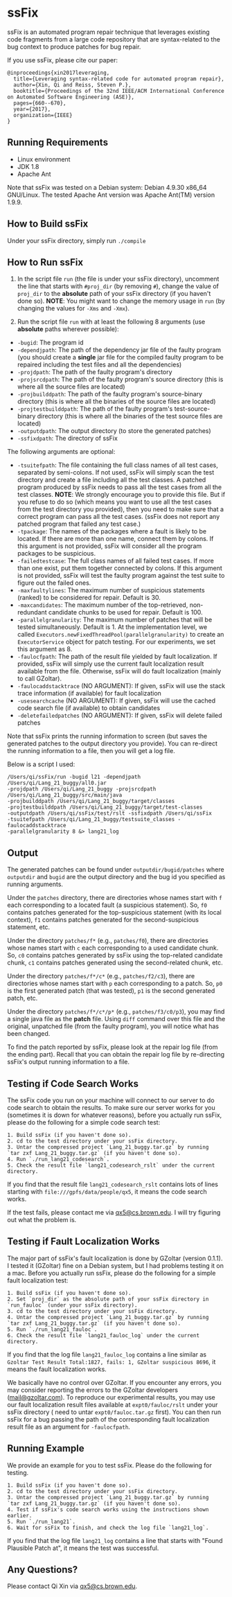 # ssFix

ssFix is an automated program repair technique that leverages existing code fragments from a large code repository that are syntax-related to the bug context to produce patches for bug repair.

If you use ssFix, please cite our paper:
```
@inproceedings{xin2017leveraging,
  title={Leveraging syntax-related code for automated program repair},
  author={Xin, Qi and Reiss, Steven P.},
  booktitle={Proceedings of the 32nd IEEE/ACM International Conference on Automated Software Engineering (ASE)},
  pages={660--670},
  year={2017},
  organization={IEEE}
}
```

## Running Requirements

+ Linux environment 
+ JDK 1.8
+ Apache Ant

Note that ssFix was tested on a Debian system: Debian 4.9.30 x86_64 GNU/Linux. The tested Apache Ant version was Apache Ant(TM) version 1.9.9.

## How to Build ssFix

Under your ssFix directory, simply run ```./compile```

## How to Run ssFix

1. In the script file `run` (the file is under your ssFix directory), uncomment the line that starts with `#proj_dir` (by removing `#`), change the value of `proj_dir` to the **absolute** path of your ssFix directory (if you haven't done so). **NOTE**: You might want to change the memory usage in `run` (by changing the values for `-Xms` and `-Xmx`).

2. Run the script file `run` with at least the following 8 arguments (use **absolute** paths wherever possible):
  * `-bugid`: The program id
  * `-dependjpath`: The path of the dependency jar file of the faulty program (you should create a **single** jar file for the compiled faulty program to be repaired including the test files and all the dependencies)
  * `-projdpath`: The path of the faulty program's directory
  * `-projsrcdpath`: The path of the faulty program's source directory (this is where all the source files are located)
  * `-projbuilddpath`: The path of the faulty program's source-binary directory (this is where all the binaries of the source files are located)
  * `-projtestbuilddpath`: The path of the faulty program's test-source-binary directory (this is where all the binaries of the test source files are located)
  * `-outputdpath`: The output directory (to store the generated patches)
  * `-ssfixdpath`: The directory of ssFix

The following arguments are optional:
  * `-tsuitefpath`: The file containing the full class names of all test cases, separated by semi-colons. If not used, ssFix will simply scan the test directory and create a file including all the test classes. A patched program produced by ssFix needs to pass all the test cases from all the test classes. **NOTE**: We strongly encourage you to provide this file. But if you refuse to do so (which means you want to use all the test cases from the test directory you provided), then you need to make sure that a correct program can pass all the test cases. (ssFix does not report any patched program that failed any test case.)
  * `-tpackage`: The names of the packages where a fault is likely to be located. If there are more than one name, connect them by colons. If this argument is not provided, ssFix will consider all the program packages to be suspicious.
  * `-failedtestcase`: The full class names of all failed test cases. If more than one exist, put them together connected by colons. If this argument is not provided, ssFix will test the faulty program against the test suite to figure out the failed ones.
  * `-maxfaultylines`: The maximum number of suspicious statements (ranked) to be considered for repair. Default is 30.
  * `-maxcandidates`: The maximum number of the top-retrieved, non-redundant candidate chunks to be used for repair. Default is 100. 
  * `-parallelgranularity`: The maximum number of patches that will be tested simultaneously. Default is 1. At the implementation level, we called `Executors.newFixedThreadPool(parallelgranularity)` to create an `ExecutorService` object for patch testing. For our experiments, we set this argument as 8.
  * `-faulocfpath`: The path of the result file yielded by fault localization. If provided, ssFix will simply use the current fault localization result available from the file. Otherwise, ssFix will do fault localization (mainly to call GZoltar).
  * `-faulocaddstacktrace` (NO ARGUMENT): If given, ssFix will use the stack trace information (if available) for fault localization
  * `-usesearchcache` (NO ARGUMENT): If given, ssFix will use the cached code search file (if available) to obtain candidates
  * `-deletefailedpatches` (NO ARGUMENT): If given, ssFix will delete failed patches

Note that ssFix prints the running information to screen (but saves the generated patches to the output directory you provide). You can re-direct the running information to a file, then you will get a log file.

Below is a script I used:
```
/Users/qi/ssFix/run -bugid l21 -dependjpath /Users/qi/Lang_21_buggy/all0.jar 
-projdpath /Users/qi/Lang_21_buggy -projsrcdpath /Users/qi/Lang_21_buggy/src/main/java
-projbuilddpath /Users/qi/Lang_21_buggy/target/classes
-projtestbuilddpath /Users/qi/Lang_21_buggy/target/test-classes 
-outputdpath /Users/qi/ssFix/test/rslt -ssfixdpath /Users/qi/ssFix 
-tsuitefpath /Users/qi/Lang_21_buggy/testsuite_classes -faulocaddstacktrace
-parallelgranularity 8 &> lang21_log
```

## Output

The generated patches can be found under `outputdir/bugid/patches` where `outputdir` and `bugid` are the output directory and the bug id you specified as running arguments.

Under the `patches` directory, there are directories whose names start with `f` each corresponding to a located fault (a suspicious statement). So, `f0` contains patches generated for the top-suspicious statement (with its local context), `f1` contains patches generated for the second-suspicious statement, etc.

Under the directory `patches/f*` (e.g., `patches/f0`), there are directories whose names start with `c` each corresponding to a used candidate chunk. So, `c0` contains patches generated by ssFix using the top-related candidate chunk, `c1` contains patches generated using the second-related chunk, etc.

Under the directory `patches/f*/c*` (e.g., `patches/f2/c3`), there are directories whose names start with `p` each corresponding to a patch. So, `p0` is the first generated patch (that was tested), `p1` is the second generated patch, etc. 

Under the directory `patches/f*/c*/p*` (e.g., `patches/f3/c0/p3`), you may find a single java file as the **patch** file. Using `diff` command over this file and the original, unpatched file (from the faulty program), you will notice what has been changed.

To find the patch reported by ssFix, please look at the repair log file (from the ending part). Recall that you can obtain the repair log file by re-directing ssFix's output running information to a file.


## Testing if Code Search Works

The ssFix code you run on your machine will connect to our server to do code search
to obtain the results. To make sure our server works for you (sometimes it is down
for whatever reasons), before you actually run ssFix, please do the following for a 
simple code search test:
```
1. Build ssFix (if you haven't done so).
2. cd to the test directory under your ssFix directory.
3. Untar the compressed project `Lang_21_buggy.tar.gz` by running 
`tar zxf Lang_21_buggy.tar.gz` (if you haven't done so).
4. Run `./run_lang21_codesearch`.
5. Check the result file `lang21_codesearch_rslt` under the current directory.
```
If you find that the result file `lang21_codesearch_rslt` contains lots of lines
starting with `file:///gpfs/data/people/qx5`, it means the code search works.

If the test fails, please contact me via qx5@cs.brown.edu. I will try figuring
out what the problem is.


## Testing if Fault Localization Works

The major part of ssFix's fault localization is done by GZoltar (version 0.1.1).
I tested it (GZoltar) fine on a Debian system, but I had problems testing it on 
a mac. Before you actually run ssFix, please do the following for a simple fault
localization test:
```
1. Build ssFix (if you haven't done so).
2. Set `proj_dir` as the absolute path of your ssFix directory in `run_fauloc` (under your ssFix directory).
3. cd to the test directory under your ssFix directory.
4. Untar the compressed project `Lang_21_buggy.tar.gz` by running
`tar zxf Lang_21_buggy.tar.gz` (if you haven't done so).
5. Run `./run_lang21_fauloc`.
6. Check the result file `lang21_fauloc_log` under the current directory.
```
If you find that the log file `lang21_fauloc_log` contains a line similar as
`Gzoltar Test Result Total:1827, fails: 1, GZoltar suspicious 8696`, it means
the fault localization works.

We basically have no control over GZoltar. If you encounter any errors,
you may consider reporting the errors to the GZoltar developers (mail@gzoltar.com).
To reproduce our experimental results, you may use our fault localization
result files available at `expt0/fauloc/rslt` under your ssFix directory (
need to untar `expt0/fauloc.tar.gz` first).
You can then run ssFix for a bug passing the path of the corresponding fault 
localization result file as an argument for `-faulocfpath`.


## Running Example

We provide an example for you to test ssFix. Please do the following for testing.
```
1. Build ssFix (if you haven't done so).
2. cd to the test directory under your ssFix directory.
3. Untar the compressed project `Lang_21_buggy.tar.gz` by running
`tar zxf Lang_21_buggy.tar.gz` (if you haven't done so).
4. Test if ssFix's code search works using the instructions shown earlier.
5. Run `./run_lang21`.
6. Wait for ssFix to finish, and check the log file `lang21_log`.
```
If you find that the log file `lang21_log` contains a line that starts with
"Found Plausible Patch at", it means the test was successful.

## Any Questions?

Please contact Qi Xin via qx5@cs.brown.edu.